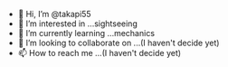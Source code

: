 - 👋 Hi, I’m @takapi55
- 👀 I’m interested in ...sightseeing
- 🌱 I’m currently learning ...mechanics
- 💞️ I’m looking to collaborate on ...(I haven't decide yet)
- 📫 How to reach me ...(I haven't decide yet)

<!---
takapi55/takapi55 is a ✨ special ✨ repository because its `README.md` (this file) appears on your GitHub profile.
You can click the Preview link to take a look at your changes.
--->

